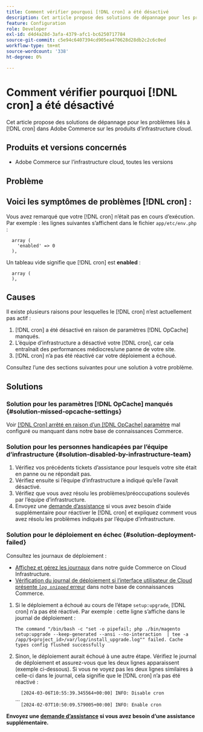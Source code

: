 ```yaml
---
title: Comment vérifier pourquoi [!DNL cron] a été désactivé
description: Cet article propose des solutions de dépannage pour les problèmes liés à cron dans Adobe Commerce sur les produits d’infrastructure cloud.
feature: Configuration
role: Developer
exl-id: d4d4a28d-3afa-4379-afc1-bc6250717784
source-git-commit: c5e94c6407394cd905ea470628d28db2c2c6c0ed
workflow-type: tm+mt
source-wordcount: '338'
ht-degree: 0%

---
```


# Comment vérifier pourquoi [!DNL cron] a été désactivé

Cet article propose des solutions de dépannage pour les problèmes liés à [!DNL cron] dans Adobe Commerce sur les produits d’infrastructure cloud.

## Produits et versions concernés

* Adobe Commerce sur l’infrastructure cloud, toutes les versions

## Problème

## Voici les symptômes de problèmes [!DNL cron] :

Vous avez remarqué que votre [!DNL cron] n’était pas en cours d’exécution.
Par exemple : les lignes suivantes s’affichent dans le fichier `app/etc/env.php` :

```'cron' =>
  array (
    'enabled' => 0
  ),
```

Un tableau vide signifie que [!DNL cron] est **enabled** :

```'cron' =>
  array (
  ),
```

## Causes

Il existe plusieurs raisons pour lesquelles le [!DNL cron] n’est actuellement pas actif :

1. [!DNL cron] a été désactivé en raison de paramètres [!DNL OpCache] manqués.
1. L’équipe d’infrastructure a désactivé votre [!DNL cron], car cela entraînait des performances médiocres/une panne de votre site.
1. [!DNL cron] n’a pas été réactivé car votre déploiement a échoué.

Consultez l’une des sections suivantes pour une solution à votre problème.

## Solutions

### Solution pour les paramètres [!DNL OpCache] manqués {#solution-missed-opcache-settings}

Voir [[!DNL Cron] arrêté en raison d’un  [!DNL OpCache] paramètre](https://experienceleague.adobe.com/fr/docs/commerce-knowledge-base/kb/troubleshooting/miscellaneous/crons-blocked-running-missing-opache-settings) mal configuré ou manquant dans notre base de connaissances Commerce.

### Solution pour les personnes handicapées par l’équipe d’infrastructure {#solution-disabled-by-infrastructure-team}

1. Vérifiez vos précédents tickets d’assistance pour lesquels votre site était en panne ou ne répondait pas.
1. Vérifiez ensuite si l’équipe d’infrastructure a indiqué qu’elle l’avait désactivé.
1. Vérifiez que vous avez résolu les problèmes/préoccupations soulevés par l’équipe d’infrastructure.
1. Envoyez une [demande d’assistance](https://experienceleague.adobe.com/fr/docs/commerce-knowledge-base/kb/help-center-guide/magento-help-center-user-guide#support-tickets) si vous avez besoin d’aide supplémentaire pour réactiver le [!DNL cron] et expliquez comment vous avez résolu les problèmes indiqués par l’équipe d’infrastructure.

### Solution pour le déploiement en échec {#solution-deployment-failed}

Consultez les journaux de déploiement :

* [Affichez et gérez les journaux](https://experienceleague.adobe.com/fr/docs/commerce-cloud-service/user-guide/develop/test/log-locations) dans notre guide Commerce on Cloud Infrastructure.
* [Vérification du journal de déploiement si l’interface utilisateur de Cloud présente *`log snipped`* erreur](https://experienceleague.adobe.com/fr/docs/commerce-knowledge-base/kb/troubleshooting/miscellaneous/checking-deployment-log-if-the-cloud-ui-shows-log-snipped-error) dans notre base de connaissances Commerce.

1. Si le déploiement a échoué au cours de l’étape `setup:upgrade`, [!DNL cron] n’a pas été réactivé.
Par exemple : cette ligne s’affiche dans le journal de déploiement :

   ```The command "/bin/bash -c "set -o pipefail; php ./bin/magento setup:upgrade --keep-generated --ansi --no-interaction  | tee -a /app/$<project_id>/var/log/install_upgrade.log"" failed. Cache types config flushed successfully```

1. Sinon, le déploiement aurait échoué à une autre étape. Vérifiez le journal de déploiement et assurez-vous que les deux lignes apparaissent (exemple ci-dessous). Si vous ne voyez pas les deux lignes similaires à celle-ci dans le journal, cela signifie que le [!DNL cron] n’a pas été réactivé :

   ```  [2024-03-06T10:55:39.345564+00:00] INFO: Disable cron```<br>
...<br>
   ```  [2024-02-07T10:50:09.579005+00:00] INFO: Enable cron```

**Envoyez une [demande d’assistance](https://experienceleague.adobe.com/fr/docs/commerce-knowledge-base/kb/help-center-guide/magento-help-center-user-guide#support-tickets) si vous avez besoin d’une assistance supplémentaire.**
